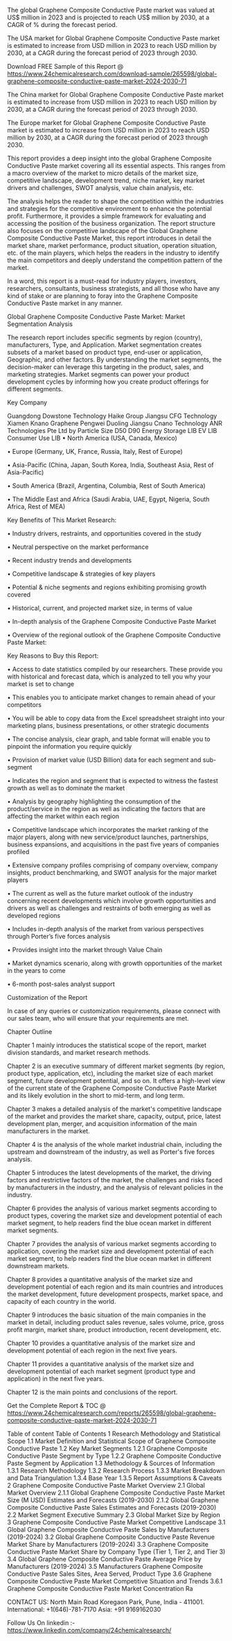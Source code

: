 The global Graphene Composite Conductive Paste market was valued at US$ million in 2023 and is projected to reach US$ million by 2030, at a CAGR of % during the forecast period.

The USA market for Global Graphene Composite Conductive Paste market is estimated to increase from USD million in 2023 to reach USD million by 2030, at a CAGR during the forecast period of 2023 through 2030.

Download FREE Sample of this Report @ https://www.24chemicalresearch.com/download-sample/265598/global-graphene-composite-conductive-paste-market-2024-2030-71

The China market for Global Graphene Composite Conductive Paste market is estimated to increase from USD million in 2023 to reach USD million by 2030, at a CAGR during the forecast period of 2023 through 2030.

The Europe market for Global Graphene Composite Conductive Paste market is estimated to increase from USD million in 2023 to reach USD million by 2030, at a CAGR during the forecast period of 2023 through 2030.

This report provides a deep insight into the global Graphene Composite Conductive Paste market covering all its essential aspects. This ranges from a macro overview of the market to micro details of the market size, competitive landscape, development trend, niche market, key market drivers and challenges, SWOT analysis, value chain analysis, etc.

The analysis helps the reader to shape the competition within the industries and strategies for the competitive environment to enhance the potential profit. Furthermore, it provides a simple framework for evaluating and accessing the position of the business organization. The report structure also focuses on the competitive landscape of the Global Graphene Composite Conductive Paste Market, this report introduces in detail the market share, market performance, product situation, operation situation, etc. of the main players, which helps the readers in the industry to identify the main competitors and deeply understand the competition pattern of the market.

In a word, this report is a must-read for industry players, investors, researchers, consultants, business strategists, and all those who have any kind of stake or are planning to foray into the Graphene Composite Conductive Paste market in any manner.

Global Graphene Composite Conductive Paste Market: Market Segmentation Analysis

The research report includes specific segments by region (country), manufacturers, Type, and Application. Market segmentation creates subsets of a market based on product type, end-user or application, Geographic, and other factors. By understanding the market segments, the decision-maker can leverage this targeting in the product, sales, and marketing strategies. Market segments can power your product development cycles by informing how you create product offerings for different segments.

Key Company

Guangdong Dowstone Technology
Haike Group
Jiangsu CFG Technology
Xiamen Knano Graphene
Pengwei Duoling
Jiangsu Cnano Technology
ANR Technologies Pte Ltd
by Particle Size
D50
D90
Energy Storage LIB
EV LIB
Consumer Use LIB
• North America (USA, Canada, Mexico)

• Europe (Germany, UK, France, Russia, Italy, Rest of Europe)

• Asia-Pacific (China, Japan, South Korea, India, Southeast Asia, Rest of Asia-Pacific)

• South America (Brazil, Argentina, Columbia, Rest of South America)

• The Middle East and Africa (Saudi Arabia, UAE, Egypt, Nigeria, South Africa, Rest of MEA)

Key Benefits of This Market Research:

• Industry drivers, restraints, and opportunities covered in the study

• Neutral perspective on the market performance

• Recent industry trends and developments

• Competitive landscape & strategies of key players

• Potential & niche segments and regions exhibiting promising growth covered

• Historical, current, and projected market size, in terms of value

• In-depth analysis of the Graphene Composite Conductive Paste Market

• Overview of the regional outlook of the Graphene Composite Conductive Paste Market:

Key Reasons to Buy this Report:

• Access to date statistics compiled by our researchers. These provide you with historical and forecast data, which is analyzed to tell you why your market is set to change

• This enables you to anticipate market changes to remain ahead of your competitors

• You will be able to copy data from the Excel spreadsheet straight into your marketing plans, business presentations, or other strategic documents

• The concise analysis, clear graph, and table format will enable you to pinpoint the information you require quickly

• Provision of market value (USD Billion) data for each segment and sub-segment

• Indicates the region and segment that is expected to witness the fastest growth as well as to dominate the market

• Analysis by geography highlighting the consumption of the product/service in the region as well as indicating the factors that are affecting the market within each region

• Competitive landscape which incorporates the market ranking of the major players, along with new service/product launches, partnerships, business expansions, and acquisitions in the past five years of companies profiled

• Extensive company profiles comprising of company overview, company insights, product benchmarking, and SWOT analysis for the major market players

• The current as well as the future market outlook of the industry concerning recent developments which involve growth opportunities and drivers as well as challenges and restraints of both emerging as well as developed regions

• Includes in-depth analysis of the market from various perspectives through Porter’s five forces analysis

• Provides insight into the market through Value Chain

• Market dynamics scenario, along with growth opportunities of the market in the years to come

• 6-month post-sales analyst support

Customization of the Report

In case of any queries or customization requirements, please connect with our sales team, who will ensure that your requirements are met.

Chapter Outline

Chapter 1 mainly introduces the statistical scope of the report, market division standards, and market research methods.

Chapter 2 is an executive summary of different market segments (by region, product type, application, etc), including the market size of each market segment, future development potential, and so on. It offers a high-level view of the current state of the Graphene Composite Conductive Paste Market and its likely evolution in the short to mid-term, and long term.

Chapter 3 makes a detailed analysis of the market's competitive landscape of the market and provides the market share, capacity, output, price, latest development plan, merger, and acquisition information of the main manufacturers in the market.

Chapter 4 is the analysis of the whole market industrial chain, including the upstream and downstream of the industry, as well as Porter's five forces analysis.

Chapter 5 introduces the latest developments of the market, the driving factors and restrictive factors of the market, the challenges and risks faced by manufacturers in the industry, and the analysis of relevant policies in the industry.

Chapter 6 provides the analysis of various market segments according to product types, covering the market size and development potential of each market segment, to help readers find the blue ocean market in different market segments.

Chapter 7 provides the analysis of various market segments according to application, covering the market size and development potential of each market segment, to help readers find the blue ocean market in different downstream markets.

Chapter 8 provides a quantitative analysis of the market size and development potential of each region and its main countries and introduces the market development, future development prospects, market space, and capacity of each country in the world.

Chapter 9 introduces the basic situation of the main companies in the market in detail, including product sales revenue, sales volume, price, gross profit margin, market share, product introduction, recent development, etc.

Chapter 10 provides a quantitative analysis of the market size and development potential of each region in the next five years.

Chapter 11 provides a quantitative analysis of the market size and development potential of each market segment (product type and application) in the next five years.

Chapter 12 is the main points and conclusions of the report.

Get the Complete Report & TOC @ https://www.24chemicalresearch.com/reports/265598/global-graphene-composite-conductive-paste-market-2024-2030-71

Table of content
Table of Contents
1 Research Methodology and Statistical Scope
1.1 Market Definition and Statistical Scope of Graphene Composite Conductive Paste
1.2 Key Market Segments
1.2.1 Graphene Composite Conductive Paste Segment by Type
1.2.2 Graphene Composite Conductive Paste Segment by Application
1.3 Methodology & Sources of Information
1.3.1 Research Methodology
1.3.2 Research Process
1.3.3 Market Breakdown and Data Triangulation
1.3.4 Base Year
1.3.5 Report Assumptions & Caveats
2 Graphene Composite Conductive Paste Market Overview
2.1 Global Market Overview
2.1.1 Global Graphene Composite Conductive Paste Market Size (M USD) Estimates and Forecasts (2019-2030)
2.1.2 Global Graphene Composite Conductive Paste Sales Estimates and Forecasts (2019-2030)
2.2 Market Segment Executive Summary
2.3 Global Market Size by Region
3 Graphene Composite Conductive Paste Market Competitive Landscape
3.1 Global Graphene Composite Conductive Paste Sales by Manufacturers (2019-2024)
3.2 Global Graphene Composite Conductive Paste Revenue Market Share by Manufacturers (2019-2024)
3.3 Graphene Composite Conductive Paste Market Share by Company Type (Tier 1, Tier 2, and Tier 3)
3.4 Global Graphene Composite Conductive Paste Average Price by Manufacturers (2019-2024)
3.5 Manufacturers Graphene Composite Conductive Paste Sales Sites, Area Served, Product Type
3.6 Graphene Composite Conductive Paste Market Competitive Situation and Trends
3.6.1 Graphene Composite Conductive Paste Market Concentration Ra

CONTACT US:
North Main Road Koregaon Park, Pune, India - 411001.
International: +1(646)-781-7170
Asia: +91 9169162030

Follow Us On linkedin :- https://www.linkedin.com/company/24chemicalresearch/
